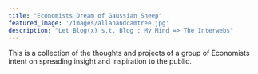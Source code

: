 ```yaml
---
title: "Economists Dream of Gaussian Sheep"
featured_image: '/images/allanandcamtree.jpg'
description: "Let Blog(x) s.t. Blog : My Mind => The Interwebs"
---
```

This is a collection of the thoughts and projects of a group of Economists intent on spreading insight and inspiration to the public.
